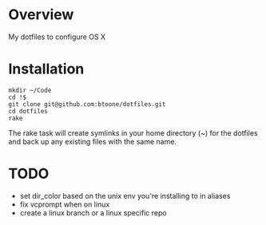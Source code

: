 
# Overview #

My dotfiles to configure OS X

# Installation #

    mkdir ~/Code
    cd !$
    git clone git@github.com:btoone/dotfiles.git
    cd dotfiles
    rake

The rake task will create symlinks in your home directory (~) for the dotfiles
and back up any existing files with the same name.

# TODO #

* set dir_color based on the unix env you're installing to in aliases
* fix vcprompt when on linux
* create a linux branch or a linux specific repo
